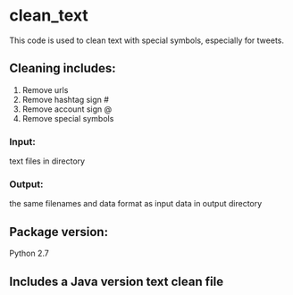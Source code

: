 # clean_text

This code is used to clean text with special symbols, especially for tweets.

## Cleaning includes:
1) Remove urls
2) Remove hashtag sign #
3) Remove account sign @
4) Remove special symbols


### Input: 
text files in directory

### Output: 
the same filenames and data format as input data in output directory


## Package version:  
Python 2.7

## Includes a Java version text clean file
